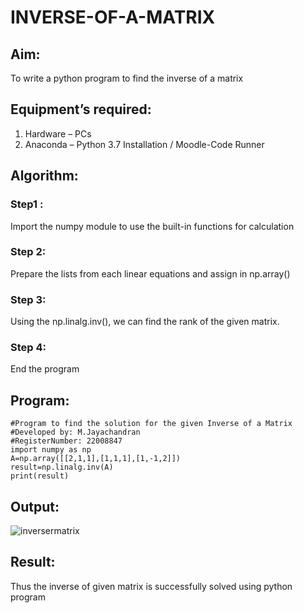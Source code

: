 # INVERSE-OF-A-MATRIX
## Aim:
To write a python program to find the inverse of a matrix
## Equipment’s required:
1. 	Hardware – PCs
2. 	Anaconda – Python 3.7 Installation / Moodle-Code Runner
## Algorithm:
### Step1 : 
Import the numpy module to use the built-in functions for calculation
### Step 2: 
Prepare the lists from each linear equations and assign in np.array() 
### Step 3: 
Using the np.linalg.inv(), we can find the rank of the given matrix.
### Step 4: 
End the program

## Program:
```
#Program to find the solution for the given Inverse of a Matrix
#Developed by: M.Jayachandran
#RegisterNumber: 22008847
import numpy as np
A=np.array([[2,1,1],[1,1,1],[1,-1,2]])
result=np.linalg.inv(A)
print(result)
```

## Output:
![inversermatrix](https://user-images.githubusercontent.com/118447015/209442676-cbc46a20-fd82-4f57-a9a2-bdfc5ed5a3ab.png)



## Result:
Thus the inverse of given matrix is successfully solved using python program

